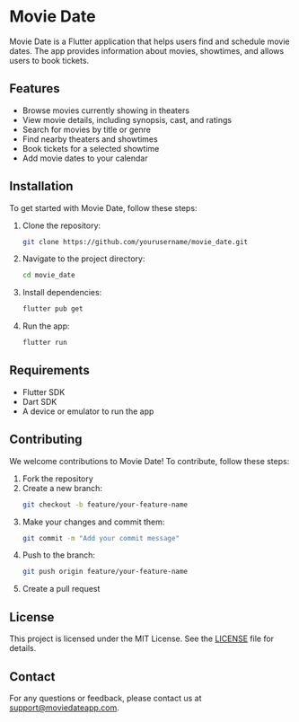 # Movie Date

Movie Date is a Flutter application that helps users find and schedule movie dates. The app provides information about movies, showtimes, and allows users to book tickets.

## Features

- Browse movies currently showing in theaters
- View movie details, including synopsis, cast, and ratings
- Search for movies by title or genre
- Find nearby theaters and showtimes
- Book tickets for a selected showtime
- Add movie dates to your calendar

## Installation

To get started with Movie Date, follow these steps:

1. Clone the repository:
    ```bash
    git clone https://github.com/yourusername/movie_date.git
    ```
2. Navigate to the project directory:
    ```bash
    cd movie_date
    ```
3. Install dependencies:
    ```bash
    flutter pub get
    ```
4. Run the app:
    ```bash
    flutter run
    ```

## Requirements

- Flutter SDK
- Dart SDK
- A device or emulator to run the app

## Contributing

We welcome contributions to Movie Date! To contribute, follow these steps:

1. Fork the repository
2. Create a new branch:
    ```bash
    git checkout -b feature/your-feature-name
    ```
3. Make your changes and commit them:
    ```bash
    git commit -m "Add your commit message"
    ```
4. Push to the branch:
    ```bash
    git push origin feature/your-feature-name
    ```
5. Create a pull request

## License

This project is licensed under the MIT License. See the [LICENSE](LICENSE) file for details.

## Contact

For any questions or feedback, please contact us at support@moviedateapp.com.
